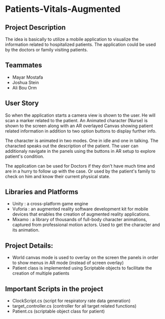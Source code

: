 # Patients-Vitals-Augmented

## Project Description
The idea is basically to utilize a mobile application to visualize the information related to hospitalized patients. The application could be used by the doctors or family visiting patients.

## Teammates
- Mayar Mostafa
- Joshua Stein
- Ali Bou Orm


## User Story

So when the application starts a camera view is shown to the user. He will scan a marker related to the patient. An Animated character (Nurse) is shown to the screen along with an AR overlayed Canvas showing patient related information in addition to two option buttons to display further info.


The character is animated in two modes. One in idle and one in talking. The characted speaks out the description of the patient. 
The user can additionaly navigate in the panels using the buttons in AR setup to explore patient's condition.

The application can be used for Doctors if they don't have much time and are in a hurry to follow up with the case. Or used by the patient's family to check on him and know their current physical state.


## Libraries and Platforms
- Unity : a cross-platform game engine
- Vuforia : an augmented reality software development kit for mobile devices that enables the creation of augmented reality applications.
- Mixamo : a library of thousands of full-body character animations, captured from professional motion actors. Used to get the character and its animation.


## Project Details:
- World canvas mode is used to overlay on the screen the panels in order to show menus in AR mode (instead of screen overlay)
- Patient class is implemented using Scriptable objects to facilitate the creation of multiple patients

## Important Scripts in the project
- ClockScript.cs (script for respiratory rate data generation)
- target_controller.cs (controller for all target related functions)
- Patient.cs (scriptable object class for patient)
